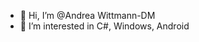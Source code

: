- 👋 Hi, I’m @Andrea Wittmann-DM
- 👀 I’m interested in C#, Windows, Android

<!---
Andreawittmann-DM/Andreawittmann-DM is a ✨ special ✨ repository because its `README.md` (this file) appears on your GitHub profile.
You can click the Preview link to take a look at your changes.
--->
